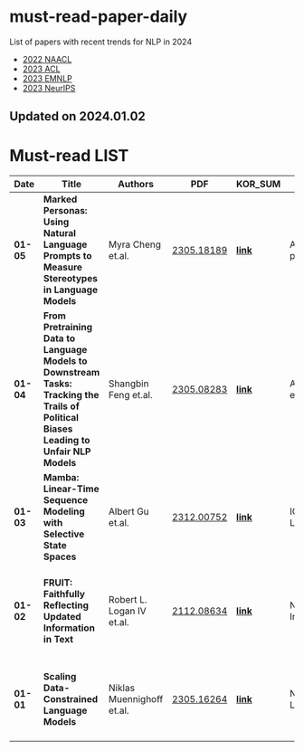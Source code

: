 # must-read-paper-daily
List of papers with recent trends for NLP in 2024

- [2022 NAACL](https://github.com/jaealways/must-read-paper-daily/blob/main/2022/NAACL.md)
- [2023 ACL](https://github.com/jaealways/must-read-paper-daily/blob/main/2023/ACL.md)
- [2023 EMNLP](https://github.com/jaealways/must-read-paper-daily/blob/main/2023/EMNLP.md)
- [2023 NeurIPS](https://github.com/jaealways/must-read-paper-daily/blob/main/2023/NeurIPS.md)


## Updated on 2024.01.02

# Must-read LIST

|Date|Title|Authors|PDF|KOR_SUM|TAGS|TLDR|
|---|---|---|---|---|---|---|
|**01-05**|**Marked Personas: Using Natural Language Prompts to Measure Stereotypes in Language Models**|Myra Cheng et.al.|[2305.18189](https://arxiv.org/pdf/2305.18189.pdf)|**[link]()**|ACL2023, prompt| |
|**01-04**|**From Pretraining Data to Language Models to Downstream Tasks: Tracking the Trails of Political Biases Leading to Unfair NLP Models**|Shangbin Feng et.al.|[2305.08283](https://arxiv.org/pdf/2305.08283.pdf)|**[link]()**|ACL2023, AI ethics|  |
|**01-03**|**Mamba: Linear-Time Sequence Modeling with Selective State Spaces**|Albert Gu et.al.|[2312.00752](https://arxiv.org/ftp/arxiv/papers/2312/2312.00752.pdf)|**[link]()**|ICLR2024, LLM|  |
|**01-02**|**FRUIT: Faithfully Reflecting Updated Information in Text**|Robert L. Logan IV et.al.|[2112.08634](https://arxiv.org/pdf/2112.08634.pdf)|**[link]()**|NAACL2022, Information| FRUIT: The generation task to update an article by reflecting new information |
|**01-01**|**Scaling Data-Constrained Language Models**|Niklas Muennighoff et.al.|[2305.16264](https://arxiv.org/pdf/2305.16264.pdf)|**[link]()**|NeurIPS2023, LLM| The way to scale the language model in data-constrained regimes |

